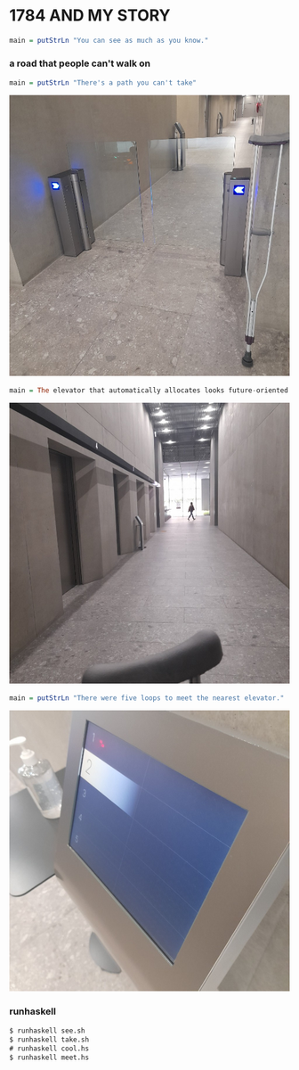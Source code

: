 # 1784 AND MY STORY
``` haskell
main = putStrLn "You can see as much as you know."
```

### a road that people can't walk on
``` haskell
main = putStrLn "There's a path you can't take"
```
![1784-take](../../../../images/1784/1784-1.jpeg)

``` haskell
main = The elevator that automatically allocates looks future-oriented and cool. But I am slow"
```
![1784-cool](../../../../images/1784/1784-2.jpeg)

``` haskell
main = putStrLn "There were five loops to meet the nearest elevator."
```
![1784-meet](../../../../images/1784/1784-3.jpeg)

### runhaskell
```
$ runhaskell see.sh
$ runhaskell take.sh
# runhaskell cool.hs
$ runhaskell meet.hs
```